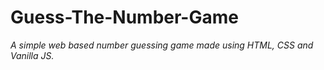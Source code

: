 # Guess-The-Number-Game
*A simple web based number guessing game made using HTML, CSS and Vanilla JS.*
